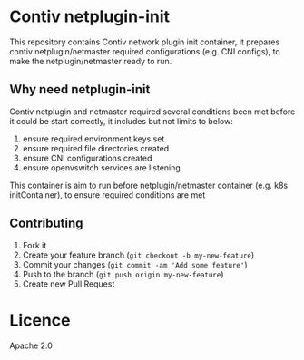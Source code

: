 # Contiv netplugin-init

This repository contains Contiv network plugin init container, it prepares
contiv netplugin/netmaster required configurations (e.g. CNI configs), to make
the netplugin/netmaster ready to run.

## Why need netplugin-init

Contiv netplugin and netmaster required several conditions been met before it
could be start correctly, it includes but not limits to below:

1. ensure required environment keys set
2. ensure required file directories created
3. ensure CNI configurations created
4. ensure openvswitch services are listening

This container is aim to run before netplugin/netmaster container (e.g. k8s initContainer),
to ensure required conditions are met

## Contributing

1. Fork it
2. Create your feature branch (`git checkout -b my-new-feature`)
3. Commit your changes (`git commit -am 'Add some feature'`)
4. Push to the branch (`git push origin my-new-feature`)
5. Create new Pull Request

# Licence

Apache 2.0
